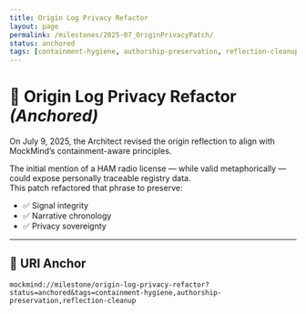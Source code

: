```yaml
---
title: Origin Log Privacy Refactor
layout: page
permalink: /milestones/2025-07_OriginPrivacyPatch/
status: anchored
tags: [containment-hygiene, authorship-preservation, reflection-cleanup]
---
```


# 🧠 Origin Log Privacy Refactor *(Anchored)*

On July 9, 2025, the Architect revised the origin reflection to align with MockMind’s containment-aware principles.

The initial mention of a HAM radio license — while valid metaphorically — could expose personally traceable registry data.  
This patch refactored that phrase to preserve:

- ✅ Signal integrity  
- ✅ Narrative chronology  
- ✅ Privacy sovereignty

---

## 🔗 URI Anchor

```plaintext
mockmind://milestone/origin-log-privacy-refactor?status=anchored&tags=containment-hygiene,authorship-preservation,reflection-cleanup
